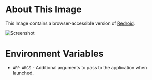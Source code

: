 # About This Image

This Image contains a browser-accessible version of [Redroid](https://github.com/remote-android/redroid-doc).

![Screenshot][Image_Screenshot]

[Image_Screenshot]: https://f.hubspotusercontent30.net/hubfs/5856039/dockerhub/image-screenshots/redroid.png "Image Screenshot"

# Environment Variables

* `APP_ARGS` - Additional arguments to pass to the application when launched.
